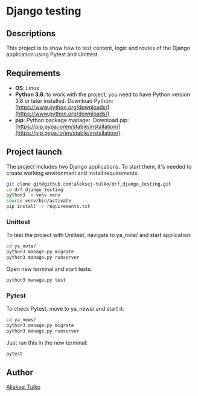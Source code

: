 # Django testing

## Descriptions

This project is to show how to test content, logic and routes of the Django application using Pytest and Unittest.

## Requirements

- **OS**: Linux
- **Python 3.8**: to work with the project, you need to have Python version 3.8 or later installed. Download Python: [https://www.python.org/downloads/](https://www.python.org/downloads/)
- **pip**: Python package manager. Download pip: [https://pip.pypa.io/en/stable/installation/](https://pip.pypa.io/en/stable/installation/)

## Project launch
The project includes two Django applications. To start them, it's needed to create working environment and install requirements:

```bash
git clone git@github.com:aleksej-tulko/drf_django_testing.git
cd drf_django_testing
python3 -m venv venv
source venv/bin/activate
pip install -r requirements.txt
```
### Unittest
To test the project with Unittest, navigate to ya_note/ and start application:

```bash
cd ya_note/
python3 manage.py migrate
python3 manage.py runserver
```

Open new terminal and start tests:

```bash
python3 manage.py test
```

### Pytest
To check Pytest, move to ya_news/ and start it:

```bash
cd ya_news/
python3 manage.py migrate
python3 manage.py runserver
```

Just run this in the new terminal:

```bash
pytest
```

## Author
[Aliaksei Tulko](https://github.com/aleksej-tulko)